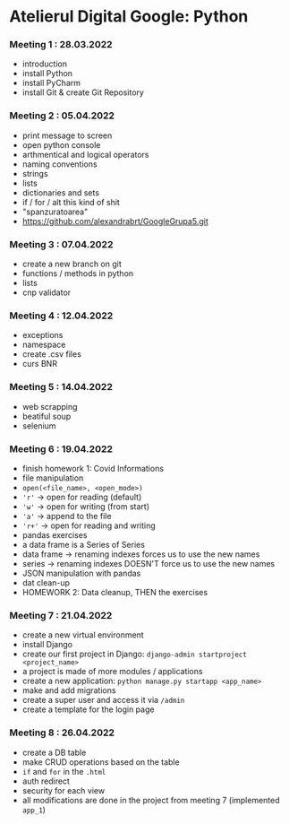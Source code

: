 # Atelierul Digital Google: Python

### Meeting 1 : 28.03.2022

- introduction
- install Python
- install PyCharm
- install Git & create Git Repository

### Meeting 2 : 05.04.2022

- print message to screen
- open python console
- arthmentical and logical operators
- naming conventions
- strings
- lists
- dictionaries and sets
- if / for / alt this kind of shit
- "spanzuratoarea"
- https://github.com/alexandrabrt/GoogleGrupa5.git

### Meeting 3 : 07.04.2022

- create a new branch on git
- functions / methods in python
- lists
- cnp validator

### Meeting 4 : 12.04.2022

- exceptions
- namespace
- create .csv files
- curs BNR

### Meeting 5 : 14.04.2022

- web scrapping
- beatiful soup
- selenium

### Meeting 6 : 19.04.2022

- finish homework 1: Covid Informations
- file manipulation
- `open(<file_name>, <open_mode>)`
- `'r'` -> open for reading (default)
- `'w'` -> open for writing (from start)
- `'a'` -> append to the file
- `'r+'` -> open for reading and writing
- pandas exercises
- a data frame is a Series of Series
- data frame -> renaming indexes forces us to use the new names
- series -> renaming indexes DOESN'T force us to use the new names
- JSON manipulation with pandas
- dat clean-up
- HOMEWORK 2: Data cleanup, THEN the exercises

### Meeting 7 : 21.04.2022

- create a new virtual environment
- install Django
- create our first project in Django: `django-admin startproject <project_name>`
- a project is made of more modules / applications
- create a new application: `python manage.py startapp <app_name>`
- make and add migrations
- create a super user and access it via `/admin`
- create a template for the login page

### Meeting 8 : 26.04.2022

- create a DB table
- make CRUD operations based on the table
- `if` and `for` in the `.html`
- auth redirect
- security for each view
- all modifications are done in the project from meeting 7 (implemented `app_1`)
